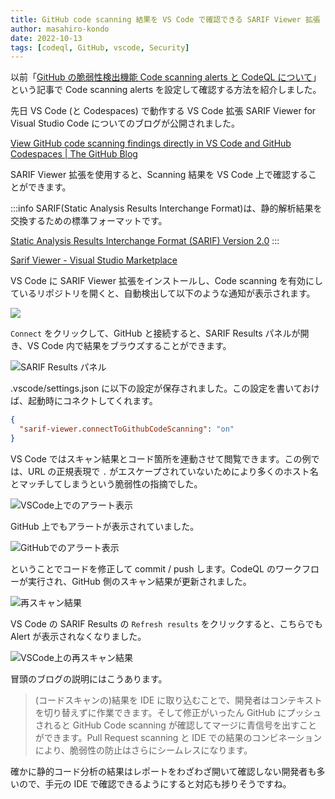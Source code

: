 ```yaml
---
title: GitHub code scanning 結果を VS Code で確認できる SARIF Viewer 拡張
author: masahiro-kondo
date: 2022-10-13
tags: [codeql, GitHub, vscode, Security]
---
```


以前「[GitHub の脆弱性検出機能 Code scanning alerts と CodeQL について](/blogs/2022/06/20/github-code-scanning-and-codeql/)」という記事で Code scanning alerts を設定して確認する方法を紹介しました。

先日 VS Code (と Codespaces) で動作する VS Code 拡張 SARIF Viewer for Visual Studio Code についてのブログが公開されました。

[View GitHub code scanning findings directly in VS Code and GitHub Codespaces | The GitHub Blog](https://github.blog/2022-10-11-view-github-code-scanning-findings-directly-in-vs-code-and-github-codespaces/)

SARIF Viewer 拡張を使用すると、Scanning 結果を VS Code 上で確認することができます。

:::info
SARIF(Static Analysis Results Interchange Format)は、静的解析結果を交換するための標準フォーマットです。

[Static Analysis Results Interchange Format (SARIF) Version 2.0](https://docs.oasis-open.org/sarif/sarif/v2.0/sarif-v2.0.html)
:::

[Sarif&#32;Viewer&#32;-&#32;Visual&#32;Studio&#32;Marketplace](https://marketplace.visualstudio.com/items?itemName=MS-SarifVSCode.sarif-viewer)

VS Code に SARIF Viewer 拡張をインストールし、Code scanning を有効にしているリポジトリを開くと、自動検出して以下のような通知が表示されます。

![](https://i.gyazo.com/2e38542b7658a1462e9689b4c7e5d41e.png)

`Connect` をクリックして、GitHub と接続すると、SARIF Results パネルが開き、VS Code 内で結果をブラウズすることができます。

![SARIF Results パネル](https://i.gyazo.com/8cc834139c85fd17d1b8cade8010fc4a.png)

.vscode/settings.json に以下の設定が保存されました。この設定を書いておけば、起動時にコネクトしてくれます。

```json
{
  "sarif-viewer.connectToGithubCodeScanning": "on"
}
```
VS Code ではスキャン結果とコード箇所を連動させて閲覧できます。この例では、URL の正規表現で `.` がエスケープされていないためにより多くのホスト名とマッチしてしまうという脆弱性の指摘でした。

![VSCode上でのアラート表示](https://i.gyazo.com/e30ab9b55f6afd3bf7ba85b3f1953d97.png)

GitHub 上でもアラートが表示されていました。

![GitHubでのアラート表示](https://i.gyazo.com/60521553644d43129e8e89019cd39ed5.png)

ということでコードを修正して commit / push します。CodeQL のワークフローが実行され、GitHub 側のスキャン結果が更新されました。

![再スキャン結果](https://i.gyazo.com/d96c54981d1a4043bef214c7016c7ba3.png)

VS Code の SARIF Results の `Refresh results` をクリックすると、こちらでも Alert が表示されなくなりました。

![VSCode上の再スキャン結果](https://i.gyazo.com/377db0faed5aa7b32785707555605ddc.png)

冒頭のブログの説明にはこうあります。

> (コードスキャンの)結果を IDE に取り込むことで、開発者はコンテキストを切り替えずに作業できます。そして修正がいったん GitHub にプッシュされると GitHub Code scanning が確認してマージに青信号を出すことができます。Pull Request scanning と IDE での結果のコンビネーションにより、脆弱性の防止はさらにシームレスになります。

確かに静的コード分析の結果はレポートをわざわざ開いて確認しない開発者も多いので、手元の IDE で確認できるようにすると対応も捗りそうですね。
